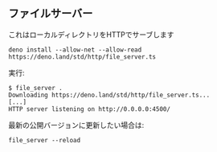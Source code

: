 <!-- ## File server -->
## ファイルサーバー

<!-- This one serves a local directory in HTTP. -->
これはローカルディレクトリをHTTPでサーブします

```shell
deno install --allow-net --allow-read https://deno.land/std/http/file_server.ts
```

<!-- Run it: -->
実行:

```shell
$ file_server .
Downloading https://deno.land/std/http/file_server.ts...
[...]
HTTP server listening on http://0.0.0.0:4500/
```

<!-- And if you ever want to upgrade to the latest published version: -->
最新の公開バージョンに更新したい場合は:

```shell
file_server --reload
```
